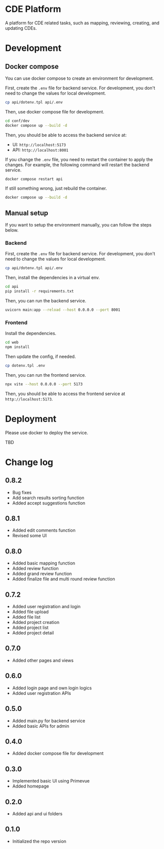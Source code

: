 # CDE Platform

A platform for CDE related tasks, such as mapping, reviewing, creating, and updating CDEs.

# Development

## Docker compose

You can use docker compose to create an environment for development.

First, create the `.env` file for backend service. For development, you don't need to change the values for local development.

```bash
cp api/dotenv.tpl api/.env
```

Then, use docker compose file for development.

```bash
cd conf/dev
docker compose up --build -d
```

Then, you should be able to access the backend service at:

- UI: `http://localhost:5173`
- API: `http://localhost:8001`

If you change the `.env` file, you need to restart the container to apply the changes. For example, the following command will restart the backend service.

```bash
docker compose restart api
```

If still something wrong, just rebuild the container.

```bash
docker compose up --build -d
```

## Manual setup

If you want to setup the environment manually, you can follow the steps below. 

### Backend

First, create the `.env` file for backend service. For development, you don't need to change the values for local development.

```bash
cp api/dotenv.tpl api/.env
```

Then, install the dependencies in a virtual env.

```bash
cd api
pip install -r requirements.txt
```

Then, you can run the backend service.

```bash
uvicorn main:app --reload --host 0.0.0.0 --port 8001
```

### Frontend

Install the dependencies.

```bash
cd web
npm install
```

Then update the config, if needed.

```bash
cp dotenv.tpl .env
```

Then, you can run the frontend service.

```bash
npx vite --host 0.0.0.0 --port 5173
```

Then, you should be able to access the frontend service at `http://localhost:5173`.


# Deployment

Please use docker to deploy the service. 

TBD

# Change log

## 0.8.2

- Bug fixes
- Add search results sorting function
- Added accept suggestions function

## 0.8.1

- Added edit comments function
- Revised some UI

## 0.8.0
- Added basic mapping function
- Added review function
- Added grand review function
- Added finalize file and multi round review function

## 0.7.2

- Added user registration and login
- Added file upload
- Added file list
- Added project creation
- Added project list
- Added project detail

## 0.7.0

- Added other pages and views

## 0.6.0

- Added login page and own login logics
- Added user registration APIs

## 0.5.0

- Added main.py for backend service
- Added basic APIs for admin

## 0.4.0

- Added docker compose file for development

## 0.3.0

- Implemented basic UI using Primevue
- Added homepage

## 0.2.0

- Added api and ui folders

## 0.1.0

- Initialized the repo version